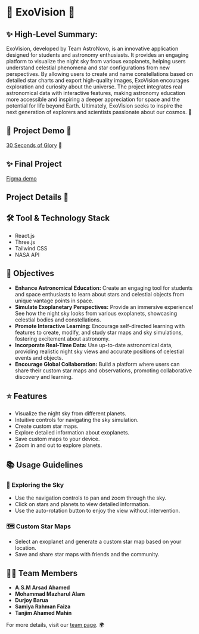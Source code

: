 
<h1 >🌌 ExoVision 🌌</h1>

<h2>✨ High-Level Summary:</h2>
<p>
ExoVision, developed by Team AstroNovo, is an innovative application designed for students and astronomy enthusiasts. It provides an engaging platform to visualize the night sky from various exoplanets, helping users understand celestial phenomena and star configurations from new perspectives. By allowing users to create and name constellations based on detailed star charts and export high-quality images, ExoVision encourages exploration and curiosity about the universe. The project integrates real astronomical data with interactive features, making astronomy education more accessible and inspiring a deeper appreciation for space and the potential for life beyond Earth. Ultimately, ExoVision seeks to inspire the next generation of explorers and scientists passionate about our cosmos. 🌠
</p>
<h2>🌌 Project Demo 🌌</h2>
<p>
    <a href="https://youtu.be/IYOpCItAflA">30 Seconds of Glory</a> 🎥
</p>
<h2>✨ Final Project </h2>
<p>
    <a href="https://www.figma.com/proto/1bwhA4bdHBUMTonrTYivrS/Exovision?t=RmzrXGOPKZ2yZ9YU-1">Figma demo</a> 
</p>
<h2>Project Details 📝 </h2>





<h2>🛠️ Tool & Technology Stack</h2>
<ul>
    <li>React.js</li>
    <li>Three.js</li>
    <li>Tailwind CSS</li>
    <li>NASA API</li>
</ul>

<h2>🎯 Objectives</h2>
<ul>
    <li><strong>Enhance Astronomical Education:</strong> Create an engaging tool for students and space enthusiasts to learn about stars and celestial objects from unique vantage points in space.</li>
    <li><strong>Simulate Exoplanetary Perspectives:</strong> Provide an immersive experience! See how the night sky looks from various exoplanets, showcasing celestial bodies and constellations.</li>
    <li><strong>Promote Interactive Learning:</strong> Encourage self-directed learning with features to create, modify, and study star maps and sky simulations, fostering excitement about astronomy.</li>
    <li><strong>Incorporate Real-Time Data:</strong> Use up-to-date astronomical data, providing realistic night sky views and accurate positions of celestial events and objects.</li>
    <li><strong>Encourage Global Collaboration:</strong> Build a platform where users can share their custom star maps and observations, promoting collaborative discovery and learning.</li>
</ul>

<h2>⭐ Features</h2>
<ul>
    <li>Visualize the night sky from different planets.</li>
    <li>Intuitive controls for navigating the sky simulation.</li>
    <li>Create custom star maps.</li>
    <li>Explore detailed information about exoplanets.</li>
    <li>Save custom maps to your device.</li>
    <li>Zoom in and out to explore planets.</li>
</ul>

<h2>📚 Usage Guidelines</h2>
<h3>🔭 Exploring the Sky</h3>
<ul>
    <li>Use the navigation controls to pan and zoom through the sky.</li>
    <li>Click on stars and planets to view detailed information.</li>
    <li>Use the auto-rotation button to enjoy the view without intervention.</li>
</ul>

<h3>🗺️ Custom Star Maps</h3>
<ul>
    <li>Select an exoplanet and generate a custom star map based on your location.</li>
    <li>Save and share star maps with friends and the community.</li>
</ul>

<h2>👩‍🚀 Team Members</h2>
<ul>
    <li><strong>A.S.M Arsad Ahamed</strong></li>
    <li><strong>Mohammad Mazharul Alam</strong></li>
    <li><strong>Durjoy Barua</strong></li>
    <li><strong>Samiya Rahman Faiza</strong></li>
    <li><strong>Tanjim Ahamed Mahin</strong></li>
</ul>

<p>
    For more details, visit our <a href="https://www.spaceappschallenge.org/nasa-space-apps-2024/find-a-team/astronovo/?tab=members">team page</a>. 🌍
</p>
